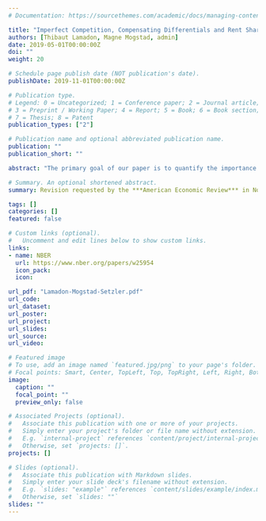 ```yaml
---
# Documentation: https://sourcethemes.com/academic/docs/managing-content/

title: "Imperfect Competition, Compensating Differentials and Rent Sharing in the U.S. Labor Market"
authors: [Thibaut Lamadon, Magne Mogstad, admin]
date: 2019-05-01T00:00:00Z
doi: ""
weight: 20

# Schedule page publish date (NOT publication's date).
publishDate: 2019-11-01T00:00:00Z

# Publication type.
# Legend: 0 = Uncategorized; 1 = Conference paper; 2 = Journal article;
# 3 = Preprint / Working Paper; 4 = Report; 5 = Book; 6 = Book section;
# 7 = Thesis; 8 = Patent
publication_types: ["2"]

# Publication name and optional abbreviated publication name.
publication: ""
publication_short: ""

abstract: "The primary goal of our paper is to quantify the importance of imperfect competition in the U.S. labor market by estimating the size of rents earned by American firms and workers from ongoing employment relationships. To this end, we construct a matched employer-employee panel data set by combining the universe of U.S. business and worker tax records for the period 2001-2015. We describe several important features of the U.S. labor market, including the size of firm-specific wage premiums, the sorting of workers to firms, the production complementarities between high ability workers and productive firms, and the pass-through of firm and market shocks to workers' wages. Guided by these empirical results, we develop, identify and estimate an equilibrium model of the labor market with two-sided heterogeneity where workers view firms as imperfect substitutes because of heterogeneous preferences over non-wage job characteristics. The model allows us to draw inference about imperfect competition, compensating differentials and rent sharing. We also use the model to quantify the relevance of non-wage job characteristics and imperfect competition for inequality and tax policy, to assess the economic determinants of worker sorting, and to offer a unifying explanation of key empirical features of the U.S. labor market."

# Summary. An optional shortened abstract.
summary: Revision requested by the ***American Economic Review*** in Nov 2019

tags: []
categories: []
featured: false

# Custom links (optional).
#   Uncomment and edit lines below to show custom links.
links:
- name: NBER
  url: https://www.nber.org/papers/w25954
  icon_pack: 
  icon: 

url_pdf: "Lamadon-Mogstad-Setzler.pdf"
url_code:
url_dataset:
url_poster:
url_project:
url_slides:
url_source:
url_video:

# Featured image
# To use, add an image named `featured.jpg/png` to your page's folder. 
# Focal points: Smart, Center, TopLeft, Top, TopRight, Left, Right, BottomLeft, Bottom, BottomRight.
image:
  caption: ""
  focal_point: ""
  preview_only: false

# Associated Projects (optional).
#   Associate this publication with one or more of your projects.
#   Simply enter your project's folder or file name without extension.
#   E.g. `internal-project` references `content/project/internal-project/index.md`.
#   Otherwise, set `projects: []`.
projects: []

# Slides (optional).
#   Associate this publication with Markdown slides.
#   Simply enter your slide deck's filename without extension.
#   E.g. `slides: "example"` references `content/slides/example/index.md`.
#   Otherwise, set `slides: ""`
slides: ""
---
```

